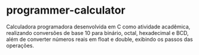 # programmer-calculator
 Calculadora programadora desenvolvida em C como atividade acadêmica, realizando conversões de base 10 para binário, octal, hexadecimal e BCD, além de converter números reais em float e double, exibindo os passos das operações.
